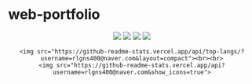 # web-portfolio
<div align="center">
	<img src="https://img.shields.io/badge/java-007396?style=flat&logo=Java&logoColor=white" />
	<img src="https://img.shields.io/badge/spring-6DB33F?style=flat&logo=Spring&logoColor=white" />
	<img src="https://img.shields.io/badge/HTML5-E34F26?style=flat&logo=HTML5&logoColor=white" />
	<img src="https://img.shields.io/badge/CSS3-1572B6?style=flat&logo=CSS3&logoColor=white" />		

 	<img src="https://github-readme-stats.vercel.app/api/top-langs/?username=rlgns400@naver.com&layout=compact"><br><br>
	<img src="https://github-readme-stats.vercel.app/api?username=rlgns400@naver.com&show_icons=true">
</div>
